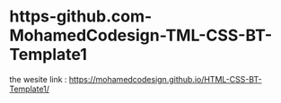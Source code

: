 # https-github.com-MohamedCodesign-TML-CSS-BT-Template1

the wesite link :
https://mohamedcodesign.github.io/HTML-CSS-BT-Template1/
